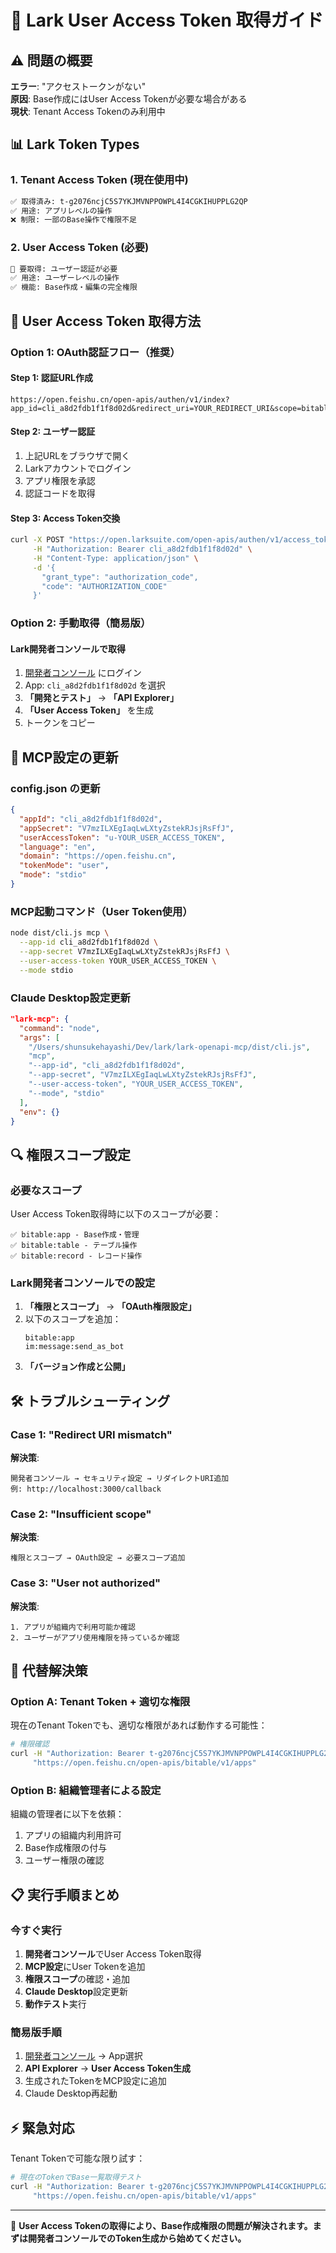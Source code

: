 # 🔐 Lark User Access Token 取得ガイド

## ⚠️ 問題の概要

**エラー**: "アクセストークンがない"  
**原因**: Base作成にはUser Access Tokenが必要な場合がある  
**現状**: Tenant Access Tokenのみ利用中

## 📊 Lark Token Types

### 1. Tenant Access Token (現在使用中)
```bash
✅ 取得済み: t-g2076ncjC5S7YKJMVNPPOWPL4I4CGKIHUPPLG2QP
✅ 用途: アプリレベルの操作
❌ 制限: 一部のBase操作で権限不足
```

### 2. User Access Token (必要)
```bash
🔄 要取得: ユーザー認証が必要
✅ 用途: ユーザーレベルの操作
✅ 機能: Base作成・編集の完全権限
```

## 🔧 User Access Token 取得方法

### Option 1: OAuth認証フロー（推奨）

#### Step 1: 認証URL作成
```
https://open.feishu.cn/open-apis/authen/v1/index?app_id=cli_a8d2fdb1f1f8d02d&redirect_uri=YOUR_REDIRECT_URI&scope=bitable:app&state=STATE
```

#### Step 2: ユーザー認証
1. 上記URLをブラウザで開く
2. Larkアカウントでログイン
3. アプリ権限を承認
4. 認証コードを取得

#### Step 3: Access Token交換
```bash
curl -X POST "https://open.larksuite.com/open-apis/authen/v1/access_token" \
     -H "Authorization: Bearer cli_a8d2fdb1f1f8d02d" \
     -H "Content-Type: application/json" \
     -d '{
       "grant_type": "authorization_code",
       "code": "AUTHORIZATION_CODE"
     }'
```

### Option 2: 手動取得（簡易版）

#### Lark開発者コンソールで取得
1. [開発者コンソール](https://open.feishu.cn) にログイン
2. App: `cli_a8d2fdb1f1f8d02d` を選択
3. **「開発とテスト」** → **「API Explorer」**
4. **「User Access Token」** を生成
5. トークンをコピー

## 🚀 MCP設定の更新

### config.json の更新
```json
{
  "appId": "cli_a8d2fdb1f1f8d02d",
  "appSecret": "V7mzILXEgIaqLwLXtyZstekRJsjRsFfJ",
  "userAccessToken": "u-YOUR_USER_ACCESS_TOKEN",
  "language": "en",
  "domain": "https://open.feishu.cn",
  "tokenMode": "user",
  "mode": "stdio"
}
```

### MCP起動コマンド（User Token使用）
```bash
node dist/cli.js mcp \
  --app-id cli_a8d2fdb1f1f8d02d \
  --app-secret V7mzILXEgIaqLwLXtyZstekRJsjRsFfJ \
  --user-access-token YOUR_USER_ACCESS_TOKEN \
  --mode stdio
```

### Claude Desktop設定更新
```json
"lark-mcp": {
  "command": "node",
  "args": [
    "/Users/shunsukehayashi/Dev/lark/lark-openapi-mcp/dist/cli.js",
    "mcp",
    "--app-id", "cli_a8d2fdb1f1f8d02d",
    "--app-secret", "V7mzILXEgIaqLwLXtyZstekRJsjRsFfJ",
    "--user-access-token", "YOUR_USER_ACCESS_TOKEN",
    "--mode", "stdio"
  ],
  "env": {}
}
```

## 🔍 権限スコープ設定

### 必要なスコープ
User Access Token取得時に以下のスコープが必要：

```
✅ bitable:app - Base作成・管理
✅ bitable:table - テーブル操作
✅ bitable:record - レコード操作
```

### Lark開発者コンソールでの設定
1. **「権限とスコープ」** → **「OAuth権限設定」**
2. 以下のスコープを追加：
   ```
   bitable:app
   im:message:send_as_bot
   ```
3. **「バージョン作成と公開」**

## 🛠️ トラブルシューティング

### Case 1: "Redirect URI mismatch"
**解決策**: 
```
開発者コンソール → セキュリティ設定 → リダイレクトURI追加
例: http://localhost:3000/callback
```

### Case 2: "Insufficient scope"
**解決策**:
```
権限とスコープ → OAuth設定 → 必要スコープ追加
```

### Case 3: "User not authorized"
**解決策**:
```
1. アプリが組織内で利用可能か確認
2. ユーザーがアプリ使用権限を持っているか確認
```

## 🎯 代替解決策

### Option A: Tenant Token + 適切な権限
現在のTenant Tokenでも、適切な権限があれば動作する可能性：

```bash
# 権限確認
curl -H "Authorization: Bearer t-g2076ncjC5S7YKJMVNPPOWPL4I4CGKIHUPPLG2QP" \
     "https://open.feishu.cn/open-apis/bitable/v1/apps"
```

### Option B: 組織管理者による設定
組織の管理者に以下を依頼：
1. アプリの組織内利用許可
2. Base作成権限の付与
3. ユーザー権限の確認

## 📋 実行手順まとめ

### 今すぐ実行
1. **開発者コンソール**でUser Access Token取得
2. **MCP設定**にUser Tokenを追加
3. **権限スコープ**の確認・追加
4. **Claude Desktop**設定更新
5. **動作テスト**実行

### 簡易版手順
1. [開発者コンソール](https://open.feishu.cn) → App選択
2. **API Explorer** → **User Access Token生成**
3. 生成されたTokenをMCP設定に追加
4. Claude Desktop再起動

## ⚡ 緊急対応

Tenant Tokenで可能な限り試す：
```bash
# 現在のTokenでBase一覧取得テスト
curl -H "Authorization: Bearer t-g2076ncjC5S7YKJMVNPPOWPL4I4CGKIHUPPLG2QP" \
     "https://open.feishu.cn/open-apis/bitable/v1/apps"
```

---

🔐 **User Access Tokenの取得により、Base作成権限の問題が解決されます。まずは開発者コンソールでのToken生成から始めてください。**